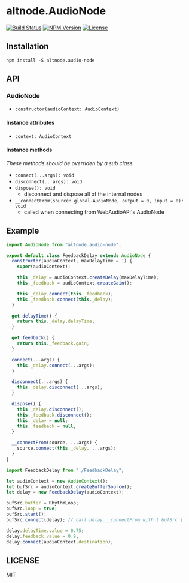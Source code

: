 # altnode.AudioNode
[![Build Status](http://img.shields.io/travis/altnode/audio-node.svg?style=flat-square)](https://travis-ci.org/altnode/audio-node)
[![NPM Version](http://img.shields.io/npm/v/altnode.audio-node.svg?style=flat-square)](https://www.npmjs.org/package/altnode.audio-node)
[![License](http://img.shields.io/badge/license-MIT-brightgreen.svg?style=flat-square)](http://mohayonao.mit-license.org/)

## Installation

```
npm install -S altnode.audio-node
```

## API
### AudioNode
- `constructor(audioContext: AudioContext)`

#### Instance attributes
- `context: AudioContext`

#### Instance methods
_These methods should be overriden by a sub class._

- `connect(...args): void`
- `disconnect(...args): void`
- `dispose(): void`
  - disconnect and dispose all of the internal nodes
- `__connectFrom(source: global.AudioNode, output = 0, input = 0): void`
  - called when connecting from WebAudioAPI's AudioNode

## Example

```js
import AudioNode from "altnode.audio-node";

export default class FeedbackDelay extends AudioNode {
  constructor(audioContext, maxDelayTime = 1) {
    super(audioContext);

    this._delay = audioContext.createDelay(maxDelayTime);
    this._feedback = audioContext.createGain();

    this._delay.connect(this._feedback);
    this._feedback.connect(this._delay);
  }

  get delayTime() {
    return this._delay.delayTime;
  }

  get feedback() {
    return this._feedback.gain;
  }

  connect(...args) {
    this._delay.connect(...args);
  }

  disconnect(...args) {
    this._delay.disconnect(...args);
  }

  dispose() {
    this._delay.disconnect();
    this._feedback.disconnect();
    this._delay = null;
    this._feedback = null;
  }

  __connectFrom(source, ...args) {
    source.connect(this._delay, ...args);
  }
}
```

```js
import FeedbackDelay from "./FeedbackDelay";

let audioContext = new AudioContext();
let bufSrc = audioContext.createBufferSource();
let delay = new FeedbackDelay(audioContext);

bufSrc.buffer = RhythmLoop;
bufSrc.loop = true;
bufSrc.start();
bufSrc.connect(delay); // call delay.__connectFrom with [ bufSrc ]

delay.delayTime.value = 0.75;
delay.feedback.value = 0.9;
delay.connect(audioContext.destination);
```

## LICENSE
MIT
